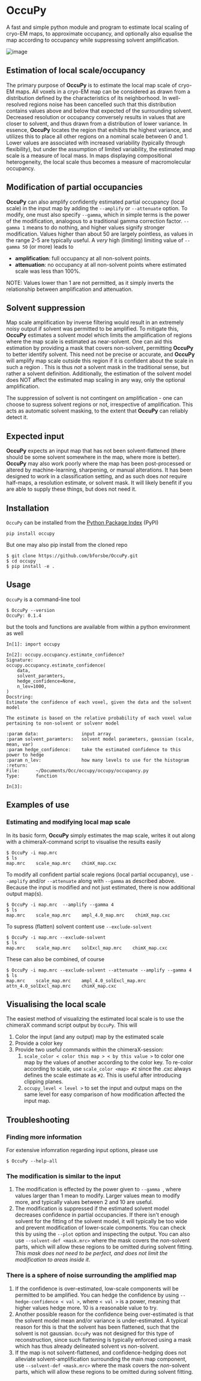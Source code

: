 # OccuPy
A fast and simple python module and program to estimate local scaling of cryo-EM maps, to approximate 
occupancy, and optionally also equalise the map according to occupancy while suppressing solvent amplification.

![image](resources/cover.png)

## Estimation of local scale/occupancy 
The primary purpose of **OccuPy** is to estimate the local map scale of cryo-EM maps. All voxels in a cryo-EM map 
can be considered as drawn from a distribution defined by the characteristics of its neighborhood. In 
well-resolved regions noise has been cancelled such that this distribution contains values above and below that 
expected of the surrounding solvent. Decreased resolution or occupancy conversely results in values that are closer 
to solvent, and thus drawn from a distribution of lower variance. In essence, **OccuPy** locates the region that 
exhibits the highest variance, and utilizes this to place all other regions on a nominal scale between 0 and 1. 
Lower values are associated with increased variability (typically through flexibility), but under the assumption of 
limited variability, the estimated map scale is a measure of local mass. In maps displaying compositional 
heterogeneity, the local scale thus becomes a measure of macromolecular occupancy.

## Modification of partial occupancies 
**OccuPy** can also amplify confidently estimated partial occupancy (local scale) in the input map by adding the 
`--amplify` or `--attenuate` option. To modify, one must also specify `--gamma`, which in simple terms is the power 
of the modification, analogous to a traditional gamma correction factor. `--gamma 1` means to do nothing, and higher 
values signify stronger modification. Values higher than about 50 are largely pointless, as values in the range 2-5 
are typically useful. A *very* high (limiting) limiting value of `--gamma 50` (or more) leads to 
- **amplification**: full occupancy at all non-solvent points.
- **attenuation**:   no occupancy at all non-solvent points where estimated scale was less than 100%.

NOTE: Values lower than 1 are not permitted, as it simply inverts the relationship between amplification and 
attenuation. 

## Solvent suppression 
Map scale amplification by inverse filtering would result in an extremely noisy output if solvent was permitted to 
be amplified. To mitigate this, **OccuPy** estimates a solvent model which limits the amplification of regions where 
the map scale is estimated as near-solvent. One can aid this estimation by providing a mask that covers non-solvent, 
permitting **OccuPy** to better identify solvent. This need not be precise or accurate, and **OccuPy** will amplify map 
scale outside this region if it is confident about the scale in such a region . This is thus *not* a solvent mask in 
the traditional sense, but rather a solvent definition. Additionally, the estimation of the solvent model does NOT 
affect the estimated map scaling in any way, only the optional amplification.

The suppression of solvent is not contingent on amplification - one can choose to supress solvent regions or not, 
irrespective of amplification. This acts as automatic solvent masking, to the extent that  **OccuPy** can reliably 
detect it.

## Expected input 
**OccuPy** expects an input map that has not been solvent-flattened (there should be some solvent somewhere in the map, 
where more is better). **OccuPy** may also work poorly where the map has been post-processed or altered by 
machine-learning, sharpening, or manual alterations. It has been designed to work in a classification setting, and as such does *not* 
require half-maps, a resolution estimate, or solvent mask. It will likely benefit if you are able to supply these 
things, but does not need it. 

## Installation
`OccuPy` can be installed from the [Python Package Index](https://pypi.org/) (PyPI)

```shell
pip install occupy
```
But one may also pip install from the cloned repo

```shell
$ git clone https://github.com/bforsbe/OccuPy.git
$ cd occupy 
$ pip install -e . 
```

## Usage

`OccuPy` is a command-line tool 

```shell
$ OccuPy --version
OccuPy: 0.1.4
```

but the tools and functions are available from within a python environment as well

```shell
In[1]: import occupy

In[2]: occupy.occupancy.estimate_confidence?                                                                                            
Signature:
occupy.occupancy.estimate_confidence(
    data,
    solvent_paramters,
    hedge_confidence=None,
    n_lev=1000,
)
Docstring:
Estimate the confidence of each voxel, given the data and the solvent model

The estimate is based on the relative probability of each voxel value pertaining to non-solvent or solvenr model

:param data:                input array
:param solvent_paramters:   solvent model parameters, gaussian (scale, mean, var)
:param hedge_confidence:    take the estimated confidence to this power to hedge
:param n_lev:               how many levels to use for the histogram
:return:
File:      ~/Documents/Occ/occupy/occupy/occupancy.py
Type:      function

In[3]:

```

## Examples of use
### Estimating and modifying local map scale 

In its basic form, **OccuPy** simply estimates the map scale, writes it out along with a chimeraX-command script to 
visualise the results easily

```shell
$ OccuPy -i map.mrc 
$ ls  
map.mrc    scale_map.mrc    chimX_map.cxc
```

To modify all confident partial scale regions (local partial occupancy), use `--amplify` and/or  `--attenuate` 
along with `--gamma` as described above. Because the input is modified and not just estimated, there is now additional 
output map(s). 
```shell
$ OccuPy -i map.mrc  --amplify --gamma 4 
$ ls  
map.mrc    scale_map.mrc    ampl_4.0_map.mrc    chimX_map.cxc
```

To supress (flatten) solvent content use `--exclude-solvent`
```shell
$ OccuPy -i map.mrc --exclude-solvent 
$ ls  
map.mrc    scale_map.mrc    solExcl_map.mrc    chimX_map.cxc
```
These can also be combined, of course
```shell
$ OccuPy -i map.mrc --exclude-solvent --attenuate --amplify --gamma 4
$ ls  
map.mrc    scale_map.mrc    ampl_4.0_solExcl_map.mrc   attn_4.0_solExcl_map.mrc    chimX_map.cxc
```
## Visualising the local scale
The easiest method of visualizing the estimated local scale is to use the chimeraX command script output by `OccuPy`. 
This will 
1. Color the input (and any output) map by the estimated scale
2. Provide a color key
3. Provide two useful commands within the chimeraX-session:
   1. `scale_color < color this map > < by this value >`    to color one  map by the values of another according to 
      the color key. To re-color according to scale, use `scale_color <map> #2` since the .cxc always defines the 
      scale estimate as `#2`. This is useful after introducing clipping planes.
   2. `occupy_level < level >`  to set the input and output maps on the same level for easy comparison of how 
      modification affected the input map.


## Troubleshooting
### Finding more information 
For extensive infomration regarding input options, please use 
```shell
$ OccuPy --help-all 
```
### The modification is similar to the input
1. The modification is effected by the power given to `--gamma `, where values larger than 1 mean to modify. Larger 
   values mean to modify more, and typically values between 2 and 10 are useful. 
2. The modification is suppressed if the estimated solvent model decreases confidence in partial occupancies. If 
   there isn't enough solvent for the fitting of the solvent model, it will typically be too wide and prevent 
   modification of lower-scale components. You can check this by using the `--plot` option and inspecting the output.
   You can also use `--solvent-def <mask.mrc>` where the mask covers the *non*-solvent parts, which will allow these 
   regions to be omitted during solvent fitting. _This mask does not need to be perfect, and does not limit the 
   modification to areas inside it_. 
### There is a sphere of noise surrounding the amplified map
1. If the confidence is over-estimated, low-scale components will be permitted to be amplified. You can hedge the 
   confidence by using `--hedge-confidence < val >`, where `< val >` is a power, meaning that higher values hedge 
   more. 10 is a reasonable value to try.
2. Another possible reason for the confidence being over-estimated is that the solvent model mean and/or variance is 
   under-estimated. A typical reason for this is that the solvent has been flattened, such that the solvent is not 
   gaussian. `OccuPy` was not designed for this type of reconstruction, since such flattening is typically enforced 
   using a mask which has thus already delineated solvent vs non-solvent. 
3. If the map is not solvent-flattened, and confidence-hedging does not alleviate solvent-amplification surrounding 
   the main map component, use `--solvent-def <mask.mrc>` where the mask covers the *non*-solvent parts, which will 
   allow these regions to be omitted during solvent fitting.

